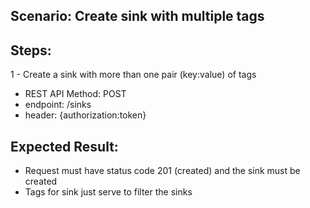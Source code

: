 ## Scenario: Create sink with multiple tags 
## Steps:
1 - Create a sink with more than one pair (key:value) of tags

- REST API Method: POST
- endpoint: /sinks
- header: {authorization:token}


## Expected Result:
- Request must have status code 201 (created) and the sink must be created
- Tags for sink just serve to filter the sinks